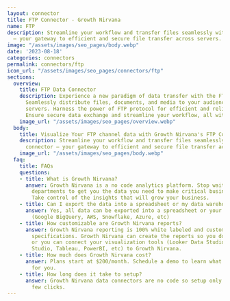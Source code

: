 ```yaml
---
layout: connector
title: FTP Connector - Growth Nirvana
name: FTP
description: Streamline your workflow and transfer files seamlessly with the FTP connector
  – your gateway to efficient and secure file transfer across servers.
image: "/assets/images/seo_pages/body.webp"
date: '2023-08-18'
categories: connectors
permalink: connectors/ftp
icon_url: "/assets/images/seo_pages/connectors/ftp"
sections:
  overview:
    title: FTP Data Connector
    description: Experience a new paradigm of data transfer with the FTP connector.
      Seamlessly distribute files, documents, and media to your audience across various
      servers. Harness the power of FTP protocol for efficient and reliable file transfer.
      Ensure secure data exchange and streamline your workflow, all with FTP.
    image_url: "/assets/images/seo_pages/overview.webp"
  body:
    title: Visualize Your FTP channel data with Growth Nirvana's FTP Connector
    description: Streamline your workflow and transfer files seamlessly with the FTP
      connector – your gateway to efficient and secure file transfer across servers.
    image_url: "/assets/images/seo_pages/body.webp"
  faq:
    title: FAQs
    questions:
    - title: What is Growth Nirvana?
      answer: Growth Nirvana is a no code analytics platform. Stop waiting for other
        departments to get you the data you need to make critical business decisions.
        Take control of the insights that will grow your business.
    - title: Can I export the data into a spreadsheet or my data warehouse?
      answer: Yes, all data can be exported into a spreadsheet or your data warehouse
        (Google BigQuery, AWS, Snowflake, Azure, etc)
    - title: How customizable are Growth Nirvana reports?
      answer: Growth Nirvana reporting is 100% white labeled and customized to your
        specifications. Growth Nirvana can create the reports so you don’t have to
        or you can connect your visualization tools (Looker Data Studio/Google Data
        Studio, Tableau, PowerBI, etc) to Growth Nirvana.
    - title: How much does Growth Nirvana cost?
      answer: Plans start at $200/month. Schedule a demo to learn what plan is best
        for you.
    - title: How long does it take to setup?
      answer: Growth Nirvana data connectors are no code so setup only requires a
        few clicks.
---
```

